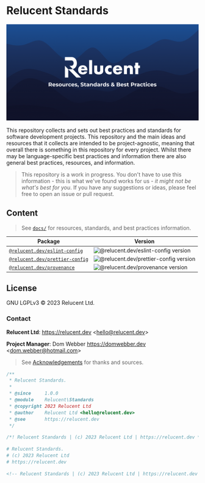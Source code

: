 # Relucent Standards

![Relucent Resources, Standards & Best Practices Cover Image](cover.png)

This repository collects and sets out best practices and standards for software
development projects. This repository and the main ideas and resources that it
collects are intended to be project-agnostic, meaning that overall there is
something in this repository for every project. Whilst there may be
language-specific best practices and information there are also general best
practices, resources, and information.

> This repository is a work in progress. You don't have to use this information
> \- this is what we've found works for us - _it might not be what's best for
> you_. If you have any suggestions or ideas, please feel free to open an issue
> or pull request.

## Content

> See [`docs/`](docs/) for resources, standards, and best practices information.

| Package                             | Version                                  |
| ----------------------------------- | ---------------------------------------- |
| [`@relucent.dev/eslint-config`][]   | ![@relucent.dev/eslint-config version]   |
| [`@relucent.dev/prettier-config`][] | ![@relucent.dev/prettier-config version] |
| [`@relucent.dev/provenance`][]      | ![@relucent.dev/provenance version]      |

[@relucent.dev/eslint-config version]: https://img.shields.io/npm/v/%40relucent.dev/eslint-config
[`@relucent.dev/eslint-config`]: https://npmjs.com/@relucent.dev/eslint-config

[@relucent.dev/prettier-config version]: https://img.shields.io/npm/v/%40relucent.dev/prettier-config
[`@relucent.dev/prettier-config`]: https://npmjs.com/@relucent.dev/prettier-config

[@relucent.dev/provenance version]: https://img.shields.io/npm/v/%40relucent.dev/provenance
[`@relucent.dev/provenance`]: https://npmjs.com/@relucent.dev/provenance

## License

GNU LGPLv3 &copy; 2023 Relucent Ltd.

### Contact

**Relucent Ltd**: <https://relucent.dev> <<hello@relucent.dev>>

**Project Manager**: Dom Webber <https://domwebber.dev> <<dom.webber@hotmail.com>>

> See [Acknowledgements](ACKNOWLEDGEMENTS.md) for thanks and sources.

```js
/**
 * Relucent Standards.
 *
 * @since     1.0.0
 * @module    Relucent\Standards
 * @copyright 2023 Relucent Ltd
 * @author    Relucent Ltd <hello@relucent.dev>
 * @see       https://relucent.dev
 */
```

```css
/*! Relucent Standards | (c) 2023 Relucent Ltd | https://relucent.dev */
```

```bash
# Relucent Standards.
# (c) 2023 Relucent Ltd
# https://relucent.dev
```

```html
<!-- Relucent Standards | (c) 2023 Relucent Ltd | https://relucent.dev -->
```
